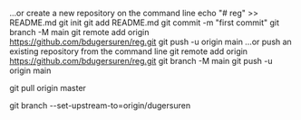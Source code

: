 …or create a new repository on the command line
echo "# reg" >> README.md
git init
git add README.md
git commit -m "first commit"
git branch -M main
git remote add origin https://github.com/bdugersuren/reg.git
git push -u origin main
…or push an existing repository from the command line
git remote add origin https://github.com/bdugersuren/reg.git
git branch -M main
git push -u origin main



git pull origin master

git branch --set-upstream-to=origin/dugersuren
